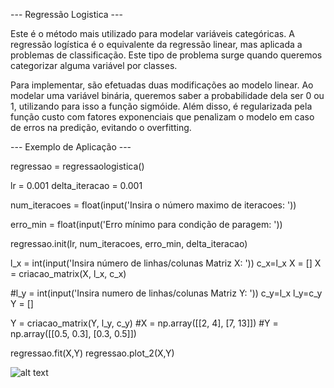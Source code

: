 --- Regressão Logistica ---

Este é o método mais utilizado para modelar variáveis categóricas.
A regressão logística é o equivalente da regressão linear, mas aplicada a problemas de classificação. Este tipo de problema surge quando queremos categorizar alguma variável por classes. 

Para implementar, são efetuadas duas modificações ao modelo linear. Ao modelar uma variável binária, queremos saber a probabilidade dela ser 0 ou 1, utilizando para isso a função sigmóide. Além disso, é regularizada pela função custo com fatores exponenciais que penalizam o modelo em caso de erros na predição, evitando o overfitting.

--- Exemplo de Aplicação ---

regressao = regressaologistica()

lr = 0.001
delta_iteracao = 0.001

num_iteracoes = float(input('Insira o número maximo de iteracoes: '))

erro_min = float(input('Erro mínimo para condição de paragem: '))

regressao.init(lr, num_iteracoes, erro_min, delta_iteracao)

l_x = int(input('Insira número de linhas/colunas Matriz X: '))
c_x=l_x
X = []
X = criacao_matrix(X, l_x, c_x)

#l_y = int(input('Insira numero de linhas/colunas Matriz Y: '))
c_y=l_x
l_y=c_y
Y = []

Y = criacao_matrix(Y, l_y, c_y)
#X = np.array([[2, 4], [7, 13]])
#Y = np.array([[0.5, 0.3], [0.3, 0.5]])

regressao.fit(X,Y)
regressao.plot_2(X,Y)

![alt text](https://github.com/micb21/RegressaoLogistica/blob/main/Figure_1.png?raw=true)
